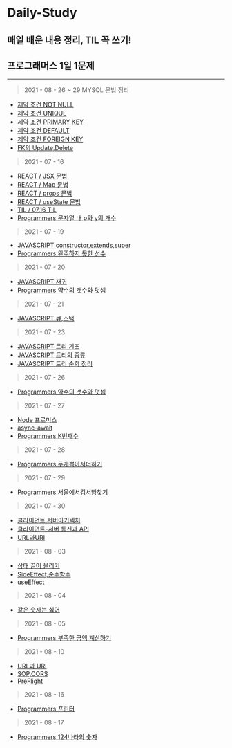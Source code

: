 # Daily-Study
## 매일 배운 내용 정리, TIL 꼭 쓰기!
## 프로그래머스 1일 1문제

----------
> 2021 - 08 - 26 ~ 29 MYSQL 문법 정리 
- [제약 조건 NOT NULL](./MYSQL/제약조건-1(NOTNULL).md)
- [제약 조건 UNIQUE](./MYSQL/제약조건-2(UNIQUE).md)
- [제약 조건 PRIMARY KEY](./MYSQL/제약조건-3(PK).md)
- [제약 조건 DEFAULT](./MYSQL/제약조건-5(DEFAULT).md)
- [제약 조건 FOREIGN KEY](./MYSQL/제약조건-4(FK).md)
- [FK의 Update,Delete](./MYSQL/ONDELETE,ONUPDATE,CASCADE.md)

> 2021 - 07 - 16
- [REACT / JSX 문법 ](./REACT/JSX문법.MD)
- [REACT / Map 문법](./REACT/Map문법.MD)
- [REACT / props 문법](./REACT/Props문법.md)
- [REACT / useState 문법](./REACT/useState문법.md)
- [TIL / 07.16 TIL](./TIL/07.16TIL.MD)
- [Programmers 문자열 내 p와 y의 개수](./PROGRAMMERS/문자열내p와y의개수.MD)

> 2021 - 07 - 19
- [JAVASCRIPT constructor,extends,super](./JAVASCRIPT/생성자,상속,Super.MD)
- [Programmers 완주하지 못한 선수](./PROGRAMMERS/완주하지못한선수.MD)

> 2021 - 07 - 20
- [JAVASCRIPT 재귀](./JAVASCRIPT/재귀.MD)
- [Programmers 약수의 갯수와 덧셈](./PROGRAMMERS/약수의개수와덧셈.MD)

> 2021 - 07 - 21
- [JAVASCRIPT 큐,스택](./JAVASCRIPT/Queue,Stack.MD)

> 2021 - 07 - 23
- [JAVASCRIPT 트리 기초](./JAVASCRIPT/Tree기초.md)
- [JAVASCRIPT 트리의 종류](./JAVASCRIPT/트리의종류.MD)
- [JAVASCRIPT 트리 순회 정리](./JAVASCRIPT/트리순회정리.md)
> 2021 - 07 - 26
- [Programmers 약수의 갯수와 덧셈](./PROGRAMMERS/나누어떨어지는숫자배열.md)

> 2021 - 07 - 27
- [Node 프로미스](./Node.JS/Promise.md)
- [async-await](./Node.JS/async-await.md)
- [Programmers K번째수](./PROGRAMMERS/K번째수.md)
> 2021 - 07 - 28
- [Programmers 두개뽑아서더하기](./PROGRAMMERS/두개뽑아서더하기.md)
> 2021 - 07 - 29
- [Programmers 서울에서김서방찾기](./PROGRAMMERS/서울에서김서방찾기.md)
> 2021 - 07 - 30
- [클라이언트 서버아키텍처](./HTTP,Client,Server/클라이언트서버아키텍처.md)
- [클라이언트-서버 통신과 API](./HTTP,Client,Server/클라이언트-서버통신과API.md)
- [URL과URI](./HTTP,Client,Server/URL과URI.md)

> 2021 - 08 - 03
- [상태 끌어 올리기](./REACT/LiftingStateUp.md)
- [SideEffect,순수함수](./REACT/SideEffect,Purefunction.md)
- [useEffect](./REACT/useEffect.md)

> 2021 - 08 - 04 
- [같은 숫자는 싫어](./PROGRAMMERS/같은숫자는싫어.md)
> 2021 - 08 - 05 
- [Programmers 부족한 금액 계산하기](./PROGRAMMERS/부족한금액계산하기.md)

> 2021 - 08 - 10
- [URL과 URI](./HTTP,Client,Server/URL과URI.md)
- [SOP,CORS](./HTTP,Client,Server/SOP,CORS.md)
- [PreFlight](./HTTP,Client,Server/Preflight.md)

> 2021 - 08 - 16
- [Programmers 프린터](./PROGRAMMERS/프린터.md)

> 2021 - 08 - 17
- [Programmers 124나라의 숫자](./PROGRAMMERS/124나라의숫자.md)




